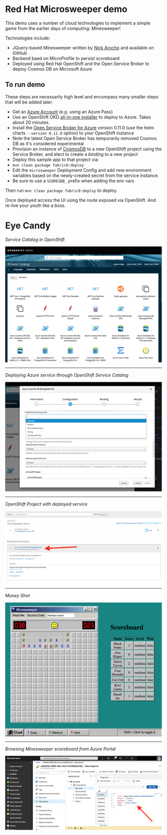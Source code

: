 Red Hat Microsweeper demo
=========================

This demo uses a number of cloud technologies to implement a simple game from the earlier days of computing: Minesweeper!

Technologies include:

* JQuery-based Minesweeper written by [Nick Arocho](http://www.nickarocho.com/) and available on GitHub
* Backend baed on MicroProfile to persist scoreboard
* Deployed using Red Hat OpenShift and the Open Service Broker to deploy Cosmos DB on Microsoft Azure

To run demo
-----------
These steps are necessarily high level and encompass many smaller steps that will be added later.

* Get an [Azure Account](https://azure.microsoft.com/en-us/free/) (e.g. using an Azure Pass)
* Use an OpenShift OKD [all-in-one installer](https://portal.azure.com/#create/Microsoft.Template/uri/https%3A%2F%2Fraw.githubusercontent.com%2Fcealsair%2FMicroProfileOnAzure%2Fmaster%2Fallinone.json) to deploy to Azure. Takes about 20 minutes.
* Install the [Open Service Broker for Azure](https://github.com/Azure/open-service-broker-azure) version 0.11.0 (use the helm charts `--version 0.11.0` option) to your OpenShift instance
 * Note the latest Open Service Broker has temporarily removed Cosmos DB as it's considered experimental
* Provision an instance of [CosmosDB](https://docs.microsoft.com/en-us/azure/cosmos-db/introduction) to a new OpenShift project using the Service Broker, and elect to create a _binding_ to a new project
* Deploy this sample app to that project via:
 * `mvn clean package fabric8:deploy`
* Edit the `microsweeper` Deployment Config and add new environment variables based on the newly-created secret from the service instance.
 * Be sure to use a `SCORESDB_` prefix when adding the env vars


Then run `mvn clean package fabric8:deploy` to deploy.

Once deployed access the UI using the route exposed via OpenShift. And re-live your youth like a boss.

Eye Candy
=========

_Service Catalog in OpenShift_

![Service Catalog](docs/osb.png)

-----

_Deploying Azure service through OpenShift Service Catalog_

![Service Catalog](docs/wizard.png)

-----

_OpenShift Project with deployed service_

![Service Catalog](docs/project.png)

-----

_Money Shot_

![Service Catalog](docs/minesweeper.png)

-----


_Browsing Minesweeper scoreboard from Azure Portal_

![Service Catalog](docs/portal.png)





